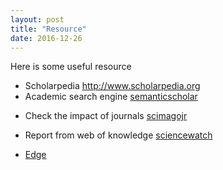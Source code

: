 ```yaml
---
layout: post
title: "Resource"
date: 2016-12-26
---
```


Here is some useful resource  
* Scholarpedia <http://www.scholarpedia.org>  
* Academic search engine [semanticscholar](https://www.semanticscholar.org/)  

- Check the impact of journals [scimagojr](http://www.scimagojr.com/)  

- Report from web of knowledge [sciencewatch](http://sciencewatch.com/)  

- [Edge](https://www.edge.org/conversations)  
